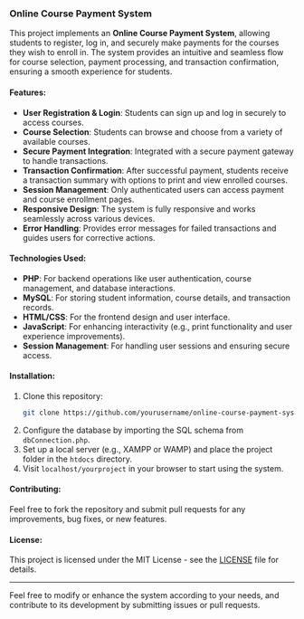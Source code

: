 ### Online Course Payment System

This project implements an **Online Course Payment System**, allowing students to register, log in, and securely make payments for the courses they wish to enroll in. The system provides an intuitive and seamless flow for course selection, payment processing, and transaction confirmation, ensuring a smooth experience for students.

#### Features:
- **User Registration & Login**: Students can sign up and log in securely to access courses.
- **Course Selection**: Students can browse and choose from a variety of available courses.
- **Secure Payment Integration**: Integrated with a secure payment gateway to handle transactions.
- **Transaction Confirmation**: After successful payment, students receive a transaction summary with options to print and view enrolled courses.
- **Session Management**: Only authenticated users can access payment and course enrollment pages.
- **Responsive Design**: The system is fully responsive and works seamlessly across various devices.
- **Error Handling**: Provides error messages for failed transactions and guides users for corrective actions.

#### Technologies Used:
- **PHP**: For backend operations like user authentication, course management, and database interactions.
- **MySQL**: For storing student information, course details, and transaction records.
- **HTML/CSS**: For the frontend design and user interface.
- **JavaScript**: For enhancing interactivity (e.g., print functionality and user experience improvements).
- **Session Management**: For handling user sessions and ensuring secure access.

#### Installation:
1. Clone this repository:  
   ```bash
   git clone https://github.com/yourusername/online-course-payment-system.git
   ```
2. Configure the database by importing the SQL schema from `dbConnection.php`.
3. Set up a local server (e.g., XAMPP or WAMP) and place the project folder in the `htdocs` directory.
4. Visit `localhost/yourproject` in your browser to start using the system.

#### Contributing:
Feel free to fork the repository and submit pull requests for any improvements, bug fixes, or new features.

#### License:
This project is licensed under the MIT License - see the [LICENSE](LICENSE) file for details.

---

Feel free to modify or enhance the system according to your needs, and contribute to its development by submitting issues or pull requests.
